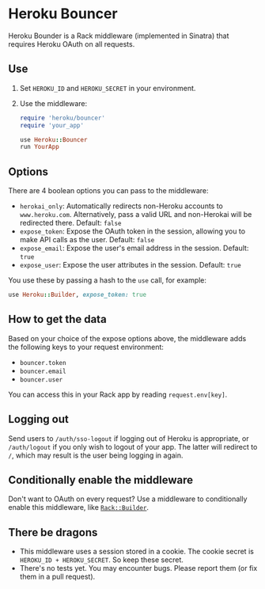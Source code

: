 # Heroku Bouncer

Heroku Bounder is a Rack middleware (implemented in Sinatra) that
requires Heroku OAuth on all requests.

## Use

1. Set `HEROKU_ID` and `HEROKU_SECRET` in your environment.
2. Use the middleware:

    ```ruby
    require 'heroku/bouncer'
    require 'your_app'

    use Heroku::Bouncer
    run YourApp
    ```

## Options

There are 4 boolean options you can pass to the middleware:

* `herokai_only`: Automatically redirects non-Heroku accounts to
  `www.heroku.com`. Alternatively, pass a valid URL and non-Herokai will
  be redirected there. Default: `false`
* `expose_token`: Expose the OAuth token in the session, allowing you to
  make API calls as the user. Default: `false`
* `expose_email`: Expose the user's email address in the session.
  Default: `true`
* `expose_user`: Expose the user attributes in the session. Default:
  `true`

You use these by passing a hash to the `use` call, for example:

```ruby
use Heroku::Builder, expose_token: true
```

## How to get the data

Based on your choice of the expose options above, the middleware adds
the following keys to your request environment:

* `bouncer.token`
* `bouncer.email`
* `bouncer.user`

You can access this in your Rack app by reading `request.env[key]`.

## Logging out

Send users to `/auth/sso-logout` if logging out of Heroku is
appropriate, or `/auth/logout` if you only wish to logout of your app.
The latter will redirect to `/`, which may result is the user being
logging in again.

## Conditionally enable the middleware

Don't want to OAuth on every request? Use a middleware to conditionally
enable this middleware, like
[`Rack::Builder`](http://rack.rubyforge.org/doc/Rack/Builder.html).

## There be dragons

* This middleware uses a session stored in a cookie. The cookie secret
  is `HEROKU_ID + HEROKU_SECRET`. So keep these secret.
* There's no tests yet. You may encounter bugs. Please report them (or
  fix them in a pull request).
